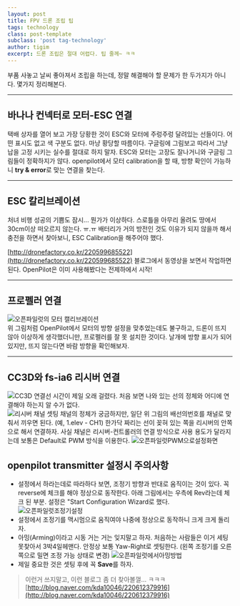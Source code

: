 ```yaml
---  
layout: post 
title: FPV 드론 조립 팁     
tags: technology  
class: post-template
subclass: 'post tag-technology'  
author: tigim
excerpt: 드론 조립은 절대 어렵다. 팁 줄께~ ㅋㅋ 
---  
```


부품 사놓고 날씨 좋아져서 조립을 하는데, 정말 해결해야 할 문제가 한 두가지가 아니다. 몇가지 정리해본다.  

---
## 바나나 컨넥터로 모터-ESC 연결  
  
택배 상자를 열어 보고 가장 당황한 것이 ESC와 모터에 주렁주렁 달려있는 선들이다. 어떤 표시도 없고 색 구분도 없다. 마냥 황당할 따름이다. 구글링에 그림보고 따라서  그냥 납을 고정 시키는 실수를 절대로 하지 말자. ESC와 모터는 고장도 잘나거니와 구글링 그림들이 정확하지가 않다. openpilot에서 모터 calibration을 할 때, 방향 확인이 가능하니 **try & error**로 맞는 연결을 찾는다.  
  
----
## ESC 칼리브레이션  
  
처녀 비행 성공의 기쁨도 잠시... 뭔가가 이상하다. 스로틀을 아무리 올려도 땅에서 30cm이상 떠오르지 않는다. ㅠ.ㅠ 배터리가 거의 방전인 것도 이유가 되지 않을까 해서 충전을 하면서 찾아보니, ESC Calibration을 해주어야 했다.  

[http://dronefactory.co.kr/220599685522](http://dronefactory.co.kr/220599685522) 블로그에서 동영상을 보면서 작업하면 된다. OpenPilot은 이미 사용해봤다는 전제하에서 시작!  

---
## 프로펠러 연결  
  
![오픈파일럿의 모터 캘리브레이션](http://www.phasercomputers.com.au/wp-content/uploads/2016/02/54da3c8a6ab4457e8f1b5df20ab563714_rotor_quad.jpg)  
위 그림처럼 OpenPilot에서 모터의 방향 설정을 맞추었는데도 불구하고, 드론이 뜨지 않아 이상하게 생각했더니만, 프로펠러를 잘 못 설치한 것이다. 날개에 방향 표시가 되어 있지만, 뜨지 않는다면 바람 방향을 확인해보자.  
  
---
## CC3D와 fs-ia6 리시버 연결  
  
![CC3D 연결선](http://www.dronetrest.com/uploads/db5290/854/b6029537dd35d092.png)
시간이 제일 오래 걸렸다. 처음 보면 나와 있는 선의 정체와 어디에 연결해야 하는지 알 수가 없다.  
![리시버 채널 셋팅](http://g02.a.alicdn.com/kf/HTB15WdzIpXXXXXRXVXXq6xXFXXXn/Flysky-FS-iA6-6-Channel-2-4G-font-b-Remote-b-font-font-b-Control-b.jpg)
채널의 정체가 궁금하지만, 일단 위 그림의 배선의번호를 채널로 맞춰서 끼우면 된다. (예, 1.elev - CH1) 한가닥 짜리는 선이 꽂혀 있는 쪽을 리시버의 안쪽으로 해서 연결하자. 사실 채널은 리시버-컨트롤러의 연결 방식으로 사용 용도가 달라지는데 보통은 Default로 PWM 방식을 이용한다. 
![오픈파일럿PWM으로설정화면](http://1.bp.blogspot.com/-w1uAQWHNC30/Vg1HZCq_EUI/AAAAAAAAAsY/5RJsHssmwiE/s1600/signal%2Bconfiguration.PNG)  
  
## openpilot transmitter 설정시  주의사항   

- 설정에서 하라는데로 따라하다 보면, 조정기 방향과 반대로 움직이는 것이 있다. 꼭 reverse에 체크를 해야 정상으로 동작한다. 아래 그림에서는 우측에 Rev라는데 체크 된 부분. 설정은 "Start Configuration Wizard로 했다.  
![오픈파일럿조정기설정](http://www.fpvmanuals.com/wp-content/uploads/2013/07/Screen-Shot-2013-07-05-at-1.23.55-PM.png) 
- 설정에서 조정기를 맥시멈으로 움직여야 나중에 정상으로 동작하니 크게 크게 돌리자.  
- 아밍(Arming)이라고 시동 거는 거는 잊지말고 하자. 처음하는 사람들은 이거 세팅 못찾아서 3박4일헤맨다. 안정상 보통 Yaw-Right로 셋팅한다. (왼쪽 조정기를 오른쪽으로 밀면 조정 가능 상태로 변경)
![오픈파일럿에서아밍방법](http://photo.5imxbbs.com/forum/201408/26/094459yfwpscfxwlkl1ezu.jpg)
- 제일 중요한 것은 셋팅 후에 꼭 **Save**를 하자.  

> 이런거 쓰지말고, 이런 블로그 좀 더 찾아볼껄... ㅋㅋㅋ
> [http://blog.naver.com/kda10046/220612379916](http://blog.naver.com/kda10046/220612379916)